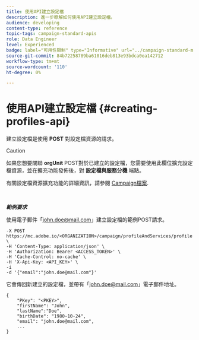 ```yaml
---
title: 使用API建立設定檔
description: 進一步瞭解如何使用API建立設定檔。
audience: developing
content-type: reference
topic-tags: campaign-standard-apis
role: Data Engineer
level: Experienced
badge: label="可用性限制" type="Informative" url="../campaign-standard-migration-home.md" tooltip="僅限Campaign Standard已移轉的使用者"
source-git-commit: 84b72258789ba61016deb813e93bdca0ea142712
workflow-type: tm+mt
source-wordcount: '110'
ht-degree: 0%

---
```


# 使用API建立設定檔 {#creating-profiles-api}

建立設定檔是使用 **POST** 對設定檔資源的請求。

>[!CAUTION]
>
>如果您想要關聯 <b>orgUnit</b> POST對於已建立的設定檔，您需要使用此欄位擴充設定檔資源，並在擴充功能發佈後，對 <b>設定檔與服務分機</b> 端點。
>
>有關設定檔資源擴充功能的詳細資訊，請參閱 <a href="https://helpx.adobe.com/campaign/standard/administration/using/organizational-units.html#partitioning-profiles">Campaign檔案</a>.

<br/>

***範例要求***

使用電子郵件「john.doe@mail.com」建立設定檔的範例POST請求。

```
-X POST https://mc.adobe.io/<ORGANIZATION>/campaign/profileAndServices/profile \
-H 'Content-Type: application/json' \
-H 'Authorization: Bearer <ACCESS_TOKEN>' \
-H 'Cache-Control: no-cache' \
-H 'X-Api-Key: <API_KEY>' \
-i
-d '{"email":"john.doe@mail.com"}'
```

它會傳回新建立的設定檔，並帶有「john.doe@mail.com」電子郵件地址。

```
{
    "PKey": "<PKEY>",
    "firstName": "John",
    "lastName":"Doe",
    "birthDate": "1980-10-24",
    "email": "john.doe@mail.com",
    ...
}
```
